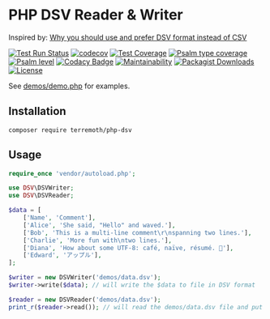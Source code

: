 # PHP DSV Reader & Writer

Inspired by: [Why you should use and prefer DSV format instead of CSV](https://matthodges.com/posts/2024-08-12-csv-bad-dsv-good/)

[![Test Run Status](https://github.com/terremoth/php-dsv/actions/workflows/workflow.yml/badge.svg?branch=main)](https://github.com/terremoth/php-dsv/actions/workflows/workflow.yml)
[![codecov](https://codecov.io/github/terremoth/php-dsv/graph/badge.svg?token=ZED14FNR0B)](https://codecov.io/github/terremoth/php-dsv)
[![Test Coverage](https://api.codeclimate.com/v1/badges/2928743b6e92d8e70128/test_coverage)](https://codeclimate.com/github/terremoth/php-dsv/test_coverage)
[![Psalm type coverage](https://shepherd.dev/github/terremoth/php-dsv/coverage.svg)](https://shepherd.dev/github/terremoth/php-dsv)
[![Psalm level](https://shepherd.dev/github/terremoth/php-dsv/level.svg)](https://shepherd.dev/github/terremoth/php-dsv)
[![Codacy Badge](https://app.codacy.com/project/badge/Grade/0edf6ce999c548f8ab994288611e3d0f)](https://app.codacy.com/gh/terremoth/php-dsv/dashboard?utm_source=gh&utm_medium=referral&utm_content=&utm_campaign=Badge_grade)
[![Maintainability](https://api.codeclimate.com/v1/badges/2928743b6e92d8e70128/maintainability)](https://codeclimate.com/github/terremoth/php-dsv/maintainability)
[![Packagist Downloads](https://img.shields.io/packagist/dt/terremoth/php-dsv?color=41bb13)](https://packagist.org/packages/terremoth/php-dsv)
[![License](https://img.shields.io/github/license/terremoth/php-dsv.svg?logo=gnu&color=41bb13)](https://github.com/terremoth/php-dsv/blob/main/LICENSE)

See [demos/demo.php](demos/demo.php) for examples.  

## Installation

```shell
composer require terremoth/php-dsv
```

## Usage

```php
require_once 'vendor/autoload.php';

use DSV\DSVWriter;
use DSV\DSVReader;

$data = [
    ['Name', 'Comment'],
    ['Alice', 'She said, "Hello" and waved.'],
    ['Bob', 'This is a multi-line comment\r\nspanning two lines.'],
    ['Charlie', 'More fun with\ntwo lines.'],
    ['Diana', 'How about some UTF-8: café, naïve, résumé. 📝'],
    ['Edward', 'アップル'],
];

$writer = new DSVWriter('demos/data.dsv');
$writer->write($data); // will write the $data to file in DSV format

$reader = new DSVReader('demos/data.dsv');
print_r($reader->read()); // will read the demos/data.dsv file and put it in array format 
```
